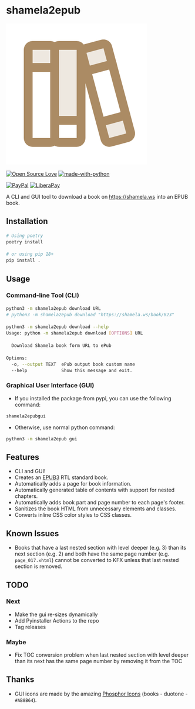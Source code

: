 # shamela2epub

![logo](shamela2epub/assets/books-duotone.svg)

[![Open Source Love](https://badges.frapsoft.com/os/v1/open-source.svg?v=103)](https://github.com/ellerbrock/open-source-badges/)
[![made-with-python](https://img.shields.io/badge/Made%20with-Python-1f425f.svg)](https://www.python.org/)

[![PayPal](https://img.shields.io/badge/PayPal-Donate-00457C?style=flat&labelColor=00457C&logo=PayPal&logoColor=white&link=https://www.paypal.me/yshalsager)](https://www.paypal.me/yshalsager)
[![LiberaPay](https://img.shields.io/badge/Liberapay-Support-F6C915?style=flat&labelColor=F6C915&logo=Liberapay&logoColor=white&link=https://liberapay.com/yshalsager)](https://liberapay.com/yshalsager)

A CLI and GUI tool to download a book on https://shamela.ws into an EPUB book.

## Installation

```bash
# Using poetry
poetry install

# or using pip 18+
pip install .
```

## Usage

### Command-line Tool (CLI)

```bash
python3 -m shamela2epub download URL
# python3 -m shamela2epub download "https://shamela.ws/book/823"

python3 -m shamela2epub download --help
Usage: python -m shamela2epub download [OPTIONS] URL

  Download Shamela book form URL to ePub

Options:
  -o, --output TEXT  ePub output book custom name
  --help             Show this message and exit.
```

### Graphical User Interface (GUI)

- If you installed the package from pypi, you can use the following command:

```bash
shamela2epubgui
```

- Otherwise, use normal python command:

```bash
python3 -m shamela2epub gui
```

## Features

- CLI and GUI!
- Creates an [EPUB3](https://www.w3.org/publishing/epub3/epub-spec.html) RTL standard book.
- Automatically adds a page for book information.
- Automatically generated table of contents with support for nested chapters.
- Automatically adds book part and page number to each page's footer.
- Sanitizes the book HTML from unnecessary elements and classes.
- Converts inline CSS color styles to CSS classes.

## Known Issues

- Books that have a last nested section with level deeper (e.g. 3) than its next section (e.g. 2) and both have the same
  page number (e.g. `page_017.xhtml`) cannot be converted to KFX unless that last nested section is removed.

## TODO

### Next

- Make the gui re-sizes dynamically
- Add Pyinstaller Actions to the repo
- Tag releases

### Maybe

- Fix TOC conversion problem when last nested section with level deeper than its next has the same page number by
  removing it from the TOC

## Thanks

- GUI icons are made by the amazing [Phosphor Icons](https://phosphoricons.com/) (books - duotone - `#AB8B64`).